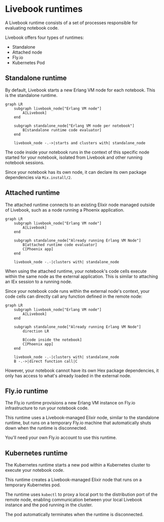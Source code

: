 # Livebook runtimes

A Livebook runtime consists of a set of processes responsible for evaluating notebook code.

Livebook offers four types of runtimes:

- Standalone
- Attached node
- Fly.io
- Kubernetes Pod

## Standalone runtime

By default, Livebook starts a new Erlang VM node for each notebook. This is the standalone runtime.

```mermaid
graph LR
    subgraph livebook_node["Erlang VM node"]
        A[Livebook]
    end

    subgraph standalone_node["Erlang VM node per notebook"]
        B[standalone runtime code evaluator]
    end

    livebook_node -.->|starts and clusters with| standalone_node
```

The code inside your notebook runs in the context of this specific node started for your notebook, isolated from Livebook and other running notebook sessions.

Since your notebook has its own node, it can declare its own package dependencies via `Mix.install/2`.

## Attached runtime

The attached runtime connects to an existing Elixir node managed outside of Livebook, such as a node running a Phoenix application.

```mermaid
graph LR
    subgraph livebook_node["Erlang VM node"]
        A[Livebook]
    end

    subgraph standalone_node["Already running Erlang VM Node"]
        B[attached runtime code evaluator]
        C[Phoenix app]
    end

    livebook_node -.-|clusters with| standalone_node
```

When using the attached runtime, your notebook's code cells execute within the same node as the external application. This is similar to attaching an IEx session to a running node.

Since your notebook code runs within the external node's context, your code cells can directly call any function defined in the remote node:

```mermaid
graph LR
    subgraph livebook_node["Erlang VM node"]
        A[Livebook]
    end

    subgraph standalone_node["Already running Erlang VM Node"]
        direction LR

        B[code inside the notebook]
        C[Phoenix app]
    end

    livebook_node -.-|clusters with| standalone_node
    B -.->|direct function call|C
```

However, your notebook cannot have its own Hex package dependencies, it only has access to what's already loaded in the external node.

## Fly.io runtime

The Fly.io runtime provisions a new Erlang VM instance on Fly.io infrastructure to run your notebook code.

This runtime uses a Livebook-managed Elixir node, similar to the standalone runtime, but runs on a temporary Fly.io machine that automatically shuts down when the runtime is disconnected.

You'll need your own Fly.io account to use this runtime.

## Kubernetes runtime

The Kubernetes runtime starts a new pod within a Kubernetes cluster to execute your notebook code.

This runtime creates a Livebook-managed Elixir node that runs on a temporary Kubernetes pod.

The runtime uses `kubectl` to proxy a local port to the distribution port of the remote node, enabling communication between your local Livebook instance and the pod running in the cluster.

The pod automatically terminates when the runtime is disconnected.
